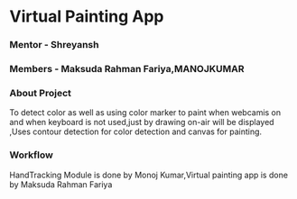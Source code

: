 <h1>Virtual Painting App </h1>
<h3>Mentor - Shreyansh</h3>
<h3>Members - Maksuda Rahman Fariya,MANOJKUMAR </h3>
<h3>About Project </h3>
<p>To detect color as well as using color marker to paint when webcamis on and when keyboard is not used,just by drawing on-air will be displayed ,Uses contour detection for color detection and canvas for painting.</p>
<h3>Workflow</h3>
<p> HandTracking Module is done by Monoj Kumar,Virtual painting app is done by Maksuda Rahman Fariya</p>

